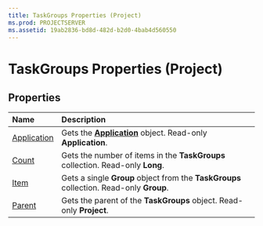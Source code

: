```yaml
---
title: TaskGroups Properties (Project)
ms.prod: PROJECTSERVER
ms.assetid: 19ab2836-bd8d-482d-b2d0-4bab4d560550
---
```



# TaskGroups Properties (Project)

## Properties



|**Name**|**Description**|
|:-----|:-----|
|[Application](taskgroups-application-property-project.md)|Gets the  **[Application](application-object-project.md)** object. Read-only **Application**.|
|[Count](taskgroups-count-property-project.md)|Gets the number of items in the  **TaskGroups** collection. Read-only **Long**.|
|[Item](taskgroups-item-property-project.md)|Gets a single  **Group** object from the **TaskGroups** collection. Read-only **Group**.|
|[Parent](taskgroups-parent-property-project.md)|Gets the parent of the  **TaskGroups** object. Read-only **Project**.|

